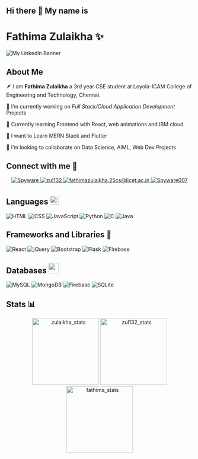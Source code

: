 ## Hi there 👋 My name is
# Fathima Zulaikha ✨ 

![My LinkedIn Banner](https://github.com/zul132/zul132/assets/98112914/5ced1e03-3c16-4078-a861-a3b98155835f)

## About Me

🪶 I am **Fathima Zulaikha** a 3rd year CSE student at Loyola-ICAM College of Engineering and Technology, Chennai.

🔭 I’m currently working on *Full Stack/Cloud Application Development* Projects

🌱 Currently learning Frontend with React, web animations and IBM cloud

🏫 I want to Learn MERN Stack and Flutter 

🤝 I’m looking to collaborate on Data Science, AIML, Web Dev Projects

## Connect with me 📮

<div align="center">
 <a href="https://www.linkedin.com/in/fathima-zulaikha-2741a4217/" target="_blank">
<img src=https://img.shields.io/badge/linkedin-%231E77B5.svg?&style=for-the-badge&logo=linkedin&logoColor=white alt=Spyware linkedin style="margin-bottom: 5px;" />
</a>
  
 <a href="https://github.com/zul132" target="_blank">
<img src=https://img.shields.io/badge/GitHub-100000?style=for-the-badge&logo=github&logoColor=white alt=zul132 GitHub style="margin-bottom: 5px;" />
</a>

<a href="mailto:fathimazulaikha.25cs@licet.ac.in" target="_blank">
<img src="https://img.shields.io/badge/Gmail-D14836?style=for-the-badge&logo=gmail&logoColor=white" alt=fathimazulaikha.25cs@licet.ac.in mail style="margin-bottom: 5px;" />
</a>

<a href="https://www.instagram.com/fathimazulaikha/?igshid=OGQ5ZDc2ODk2ZA%3D%3D" target="_blank">
<img src=https://img.shields.io/badge/Instagram-E4405F?style=for-the-badge&logo=instagram&logoColor=white alt=Spyware007 Instagram style="margin-bottom: 5px;" />
</a>
</div>

<!-- ![code](https://github.com/zul132/zul132/assets/98112914/7d43b65b-b009-4bf2-b3b2-f685e71d2b04) -->


## Languages  <img src="https://github.com/zul132/zul132/assets/98112914/0a2b74f8-5ffe-4d71-b428-2f7cda9d9333" height="23px">

<div align="left">
<img alt="HTML" src="https://img.shields.io/badge/html-%23E34F26.svg?style=for-the-badge&logo=html&logoColor=white"/>
<img alt="CSS" src="https://img.shields.io/badge/css-%231572B6.svg?style=for-the-badge&logo=css&logoColor=white"/> 
<img alt="JavaScript" src="https://img.shields.io/badge/javascript-%23323330.svg?style=for-the-badge&logo=javascript&logoColor=%23F7DF1E"/> 
<img alt="Python" src="https://img.shields.io/badge/Python-3776AB?style=for-the-badge&logo=python&logoColor=white"/>
<img alt="C" src="https://img.shields.io/badge/C-00599C?style=for-the-badge&logo=c&logoColor=white"/>
<img alt="Java" src="https://img.shields.io/badge/java-%23ED8B00.svg?style=for-the-badge&logo=java&logoColor=white"/> 
</div>

## Frameworks and Libraries 🚀
<div align="left">
<img alt="React" src="https://img.shields.io/badge/react-%2320232a.svg?style=for-the-badge&logo=react&logoColor=%2361DAFB"/>
<img alt="jQuery" src="https://img.shields.io/badge/jquery-%230769AD.svg?style=for-the-badge&logo=jquery&logoColor=white"/>
<img alt="Bootstrap" src="https://img.shields.io/badge/bootstrap-%23563D7C.svg?style=for-the-badge&logo=bootstrap&logoColor=white"/> 
<img alt="Flask" src="https://img.shields.io/badge/flask-%23563D7C.svg?style=for-the-badge&logo=flask&logoColor=white"/> 
 <img alt="Firebase" src="https://img.shields.io/badge/firebase-%23563D7C.svg?style=for-the-badge&logo=firebase&logoColor=white"/> 
</div> 

## Databases  <img src="https://github.com/zul132/zul132/assets/98112914/9cebd252-8aa6-4d18-8686-bd773b5e4986" height="28px"> 
<div align="left">
<img alt="MySQL" src="https://img.shields.io/badge/mysql-%2300f.svg?style=for-the-badge&logo=mysql&logoColor=white"/> 
<img alt="MongoDB" src ="https://img.shields.io/badge/MongoDB-4EA94B?style=for-the-badge&logo=mongodb&logoColor=white"/>
<img alt="Firebase" src="https://img.shields.io/badge/firebase-%23563D7C.svg?style=for-the-badge&logo=firebase&logoColor=white"/> 
<img alt="SQLite" src ="https://img.shields.io/badge/sqlite-%2307405e.svg?style=for-the-badge&logo=sqlite&logoColor=white"/>
</div>


## Stats 📊

<p align="center"> 
  <img height="180em" src="https://github-readme-stats.vercel.app/api?username=zul132&show_icons=true" alt="zulaikha_stats" /> 
  <img height="180em" src="https://github-readme-stats.vercel.app/api/top-langs/?username=zul132&layout=compact" alt="zul132_stats" />
  <img height="180em" src="https://github-readme-streak-stats.herokuapp.com/?user=zul132&" alt="fathima_stats"/>
</p>





